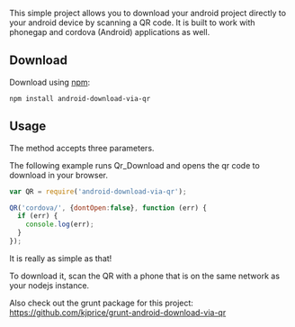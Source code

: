 This simple project allows you to download your android project directly to your android device by scanning a QR code. It is built to work with phonegap and cordova (Android) applications as well.

## Download
Download using [npm](https://www.npmjs.com/):
```
npm install android-download-via-qr
```

## Usage
The method accepts three parameters.

The following example runs Qr_Download and opens the qr code to download in your browser.

```js
var QR = require('android-download-via-qr');

QR('cordova/', {dontOpen:false}, function (err) {
  if (err) {
    console.log(err);
  }
});
```

It is really as simple as that!

To download it, scan the QR with a phone that is on the same network as your nodejs instance.

Also check out the grunt package for this project: https://github.com/kjprice/grunt-android-download-via-qr
